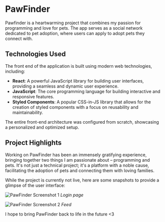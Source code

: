 # PawFinder

Pawfinder is a heartwarming project that combines my passion for programming and love for pets. The app serves as a social network dedicated to pet adoption, where users can apply to adopt pets they connect with.

## Technologies Used

The front end of the application is built using modern web technologies, including:

- **React**: A powerful JavaScript library for building user interfaces, providing a seamless and dynamic user experience.
- **JavaScript**: The core programming language for building interactive and responsive features.
- **Styled Components**: A popular CSS-in-JS library that allows for the creation of styled components with a focus on reusability and maintainability.

The entire front-end architecture was configured from scratch, showcasing a personalized and optimized setup.

## Project Highlights

Working on PawFinder has been an immensely gratifying experience, bringing together two things I am passionate about – programming and pets. It's not just a technical project; it's a platform with a noble cause, facilitating the adoption of pets and connecting them with loving families.

While the project is currently not live, here are some snapshots to provide a glimpse of the user interface:

![PawFinder Screenshot 1](https://i.postimg.cc/mr9pJCHj/pawfinder2.png)
*Login page*

![PawFinder Screenshot 2](https://i.postimg.cc/2SMX02V3/pawfinder1.png)
*Feed*

I hope to bring PawFinder back to life in the future <3
